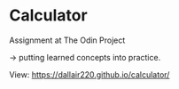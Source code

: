 # Calculator
Assignment at The Odin Project

-> putting learned concepts into practice.


View: https://dallair220.github.io/calculator/
